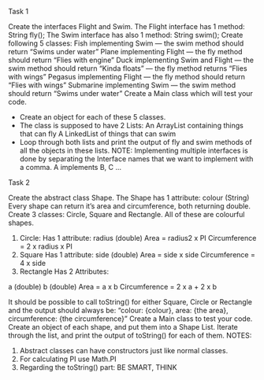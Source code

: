Task 1

Create the interfaces Flight and Swim.
The Flight interface has 1 method:
String fly();
The Swim interface has also 1 method:
String swim();
Create following 5 classes:
Fish implementing Swim — the swim method should return “Swims under water”
Plane implementing Flight — the fly method should return “Flies with engine”
Duck implementing Swim and Flight — the swim method should return “Kinda floats”
— the fly method returns “Flies with wings”
Pegasus implementing Flight — the fly method should return “Flies with wings”
Submarine implementing Swim — the swim method should return “Swims under water”
Create a Main class which will test your code.

- Create an object for each of these 5 classes.
- The class is supposed to have 2 Lists:
  An ArrayList containing things that can fly
  A LinkedList of things that can swim
- Loop through both lists and print the output of fly and swim methods of all the objects in these
  lists.
  NOTE: Implementing multiple interfaces is done by separating the Interface names that we
  want to implement with a comma. A implements B, C ...
 
Task 2

Create the abstract class Shape.
The Shape has 1 attribute: colour (String)
Every shape can return it’s area and circumference, both returning double.
Create 3 classes:
Circle, Square and Rectangle. All of these are colourful shapes.

1. Circle:
   Has 1 attribute:
   radius (double)
   Area = radius2 x PI
   Circumference = 2 x radius x PI
2. Square
   Has 1 attribute:
   side (double)
   Area = side x side
   Circumference = 4 x side
3. Rectangle
   Has 2 Attributes:

a (double)
b (double)
Area = a x b
Circumference = 2 x a + 2 x b

It should be possible to call toString() for either Square, Circle or Rectangle and the output should
always be:
“colour: {colour}, area: {the area}, circumference: {the circumference}”
Create a Main class to test your code.
Create an object of each shape, and put them into a Shape List.
Iterate through the list, and print the output of toString() for each of them.
NOTES:

1. Abstract classes can have constructors just like normal classes.
2. For calculating PI use Math.PI
3. Regarding the toString() part: BE SMART, THINK